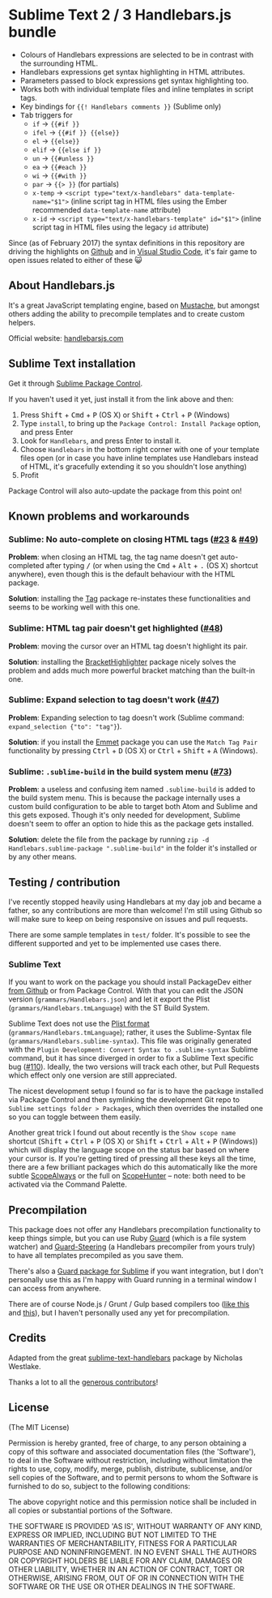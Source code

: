 # Sublime Text 2 / 3 Handlebars.js bundle

- Colours of Handlebars expressions are selected to be in contrast with the surrounding HTML.
- Handlebars expressions get syntax highlighting in HTML attributes.
- Parameters passed to block expressions get syntax highlighting too.
- Works both with individual template files and inline templates in script tags.
- Key bindings for `{{! Handlebars comments }}` (Sublime only)
- <kbd>Tab</kbd> triggers for
  - `if` → `{{#if }}`
  - `ifel` → `{{#if }} {{else}}`
  - `el` → `{{else}}`
  - `elif` → `{{else if }}`
  - `un` → `{{#unless }}`
  - `ea` → `{{#each }}`
  - `wi` → `{{#with }}`
  - `par` → `{{> }}` (for partials)
  - `x-temp` → `<script type="text/x-handlebars" data-template-name="$1">` (inline script tag in HTML files using the Ember recommended `data-template-name` attribute)
  - `x-id` → `<script type="text/x-handlebars-template" id="$1">` (inline script tag in HTML files using the legacy `id` attribute)

Since (as of February 2017) the syntax definitions in this repository are driving the highlights on [Github](https://github.com/github/linguist/tree/master/vendor) and in [Visual Studio Code](https://github.com/Microsoft/vscode/tree/master/extensions/handlebars), it's fair game to open issues related to either of these 😺

## About Handlebars.js

It's a great JavaScript templating engine, based on [Mustache](http://mustache.github.com/), but amongst others adding the ability to precompile templates and to create custom helpers.

Official website: [handlebarsjs.com](http://handlebarsjs.com/)

## Sublime Text installation

Get it through [Sublime Package Control](https://packagecontrol.io/).

If you haven't used it yet, just install it from the link above and then:

1. Press <kbd>Shift</kbd> + <kbd>Cmd</kbd> + <kbd>P</kbd> (OS X) or <kbd>Shift</kbd> + <kbd>Ctrl</kbd> + <kbd>P</kbd> (Windows)
2. Type `install`, to bring up the `Package Control: Install Package` option, and press Enter
3. Look for `Handlebars`, and press Enter to install it.
4. Choose `Handlebars` in the bottom right corner with one of your template files open (or in case you have inline templates use Handlebars instead of HTML, it's gracefully extending it so you shouldn't lose anything)
5. Profit

Package Control will also auto-update the package from this point on!

## Known problems and workarounds

### Sublime: No auto-complete on closing HTML tags ([#23](https://github.com/daaain/Handlebars/issues/23) & [#49](https://github.com/daaain/Handlebars/issues/49))

**Problem**: when closing an HTML tag, the tag name doesn't get auto-completed after typing <kbd>/</kbd> (or when using the <kbd>Cmd</kbd> + <kbd>Alt</kbd> + <kbd>.</kbd> (OS X) shortcut anywhere), even though this is the default behaviour with the HTML package.

**Solution**: installing the [Tag](https://packagecontrol.io/packages/Tag) package re-instates these functionalities and seems to be working well with this one.

### Sublime: HTML tag pair doesn't get highlighted ([#48](https://github.com/daaain/Handlebars/issues/48))

**Problem**: moving the cursor over an HTML tag doesn't highlight its pair.

**Solution**: installing the [BracketHighlighter](https://packagecontrol.io/packages/BracketHighlighter) package nicely solves the problem and adds much more powerful bracket matching than the built-in one.

### Sublime: Expand selection to tag doesn't work ([#47](https://github.com/daaain/Handlebars/issues/47))

**Problem**: Expanding selection to tag doesn't work (Sublime command: `expand_selection {"to": "tag"}`).

**Solution**: if you install the [Emmet](https://packagecontrol.io/packages/Emmet) package you can use the `Match Tag Pair` functionality by pressing <kbd>Ctrl</kbd> + <kbd>D</kbd> (OS X) or <kbd>Ctrl</kbd> + <kbd>Shift</kbd> + <kbd>A</kbd> (Windows).

### Sublime: `.sublime-build` in the build system menu ([#73](https://github.com/daaain/Handlebars/issues/73))

**Problem**: a useless and confusing item named `.sublime-build` is added to the build system menu. This is because the package internally uses a custom build configuration to be able to target both Atom and Sublime and this gets exposed. Though it's only needed for development, Sublime doesn't seem to offer an option to hide this as the package gets installed.

**Solution**: delete the file from the package by running `zip -d Handlebars.sublime-package ".sublime-build"` in the folder it's installed or by any other means.

## Testing / contribution

I've recently stopped heavily using Handlebars at my day job and became a father, so any contributions are more than welcome! I'm still using Github so will make sure to keep on being responsive on issues and pull requests.

There are some sample templates in `test/` folder. It's possible to see the different supported and yet to be implemented use cases there.

### Sublime Text

If you want to work on the package you should install PackageDev either [from Github](https://github.com/SublimeText/PackageDev) or from Package Control. With that you can edit the JSON version (`grammars/Handlebars.json`) and let it export the Plist (`grammars/Handlebars.tmLanguage`) with the ST Build System.

Sublime Text does not use the [Plist format](http://manual.macromates.com/en/language_grammars) (`grammars/Handlebars.tmLanguage`); rather, it uses the Sublime-Syntax file (`grammars/Handlebars.sublime-syntax`). This file was originally generated with the `Plugin Development: Convert Syntax to .sublime-syntax` Sublime command, but it has since diverged in order to fix a Sublime Text specific bug ([#110](https://github.com/daaain/Handlebars/issues/110)). Ideally, the two versions will track each other, but Pull Requests which effect only one version are still appreciated.

The nicest development setup I found so far is to have the package installed via Package Control and then symlinking the development Git repo to `Sublime settings folder > Packages`, which then overrides the installed one so you can toggle between them easily.

Another great trick I found out about recently is the `Show scope name` shortcut (<kbd>Shift</kbd> + <kbd>Ctrl</kbd> + <kbd>P</kbd> (OS X) or <kbd>Shift</kbd> + <kbd>Ctrl</kbd> + <kbd>Alt</kbd> + <kbd>P</kbd> (Windows)) which will display the language scope on the status bar based on where your cursor is. If you're getting tired of pressing all these keys all the time, there are a few brilliant packages which do this automatically like the more subtle [ScopeAlways](https://sublime.wbond.net/packages/ScopeAlways) or the full on [ScopeHunter](https://sublime.wbond.net/packages/ScopeHunter) – note: both need to be activated via the Command Palette.

## Precompilation

This package does not offer any Handlebars precompilation functionality to keep things simple, but you can use Ruby [Guard](https://github.com/guard/guard) (which is a file system watcher) and [Guard-Steering](https://github.com/guard/guard-steering) (a Handlebars precompiler from yours truly) to have all templates precompiled as you save them.

There's also a [Guard package for Sublime](https://github.com/cyphactor/sublime_guard) if you want integration, but I don't personally use this as I'm happy with Guard running in a terminal window I can access from anywhere.

There are of course Node.js / Grunt / Gulp based compilers too ([like this](https://npmjs.org/package/grunt-handlebars-js) and [this](https://www.npmjs.com/package/gulp-compile-handlebars)), but I haven't personally used any yet for precompilation.

## Credits

Adapted from the great [sublime-text-handlebars](https://github.com/nrw/sublime-text-handlebars) package by Nicholas Westlake.

Thanks a lot to all the [generous contributors](https://github.com/daaain/Handlebars/graphs/contributors)!

## License

(The MIT License)

Permission is hereby granted, free of charge, to any person obtaining
a copy of this software and associated documentation files (the
'Software'), to deal in the Software without restriction, including
without limitation the rights to use, copy, modify, merge, publish,
distribute, sublicense, and/or sell copies of the Software, and to
permit persons to whom the Software is furnished to do so, subject to
the following conditions:

The above copyright notice and this permission notice shall be
included in all copies or substantial portions of the Software.

THE SOFTWARE IS PROVIDED 'AS IS', WITHOUT WARRANTY OF ANY KIND,
EXPRESS OR IMPLIED, INCLUDING BUT NOT LIMITED TO THE WARRANTIES OF
MERCHANTABILITY, FITNESS FOR A PARTICULAR PURPOSE AND NONINFRINGEMENT.
IN NO EVENT SHALL THE AUTHORS OR COPYRIGHT HOLDERS BE LIABLE FOR ANY
CLAIM, DAMAGES OR OTHER LIABILITY, WHETHER IN AN ACTION OF CONTRACT,
TORT OR OTHERWISE, ARISING FROM, OUT OF OR IN CONNECTION WITH THE
SOFTWARE OR THE USE OR OTHER DEALINGS IN THE SOFTWARE.
